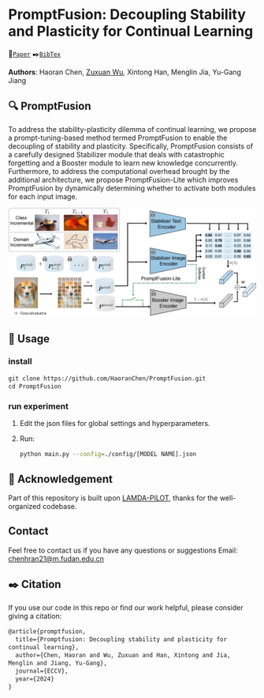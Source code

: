 # PromptFusion: Decoupling Stability and Plasticity for Continual Learning

 :bookmark_tabs:[`Paper`](https://arxiv.org/abs/2303.07223) 
 :black_nib:[`BibTex`](#black_nib-citation) 

**Authors**: Haoran Chen, [Zuxuan Wu](https://zxwu.azurewebsites.net/), Xintong Han, Menglin Jia, Yu-Gang Jiang

## :mag: PromptFusion
To address the stability-plasticity dilemma of continual learning, we propose a prompt-tuning-based method termed PromptFusion to enable the decoupling of stability and plasticity. Specifically, PromptFusion consists of a carefully designed Stabilizer module that deals with catastrophic forgetting and a Booster module to learn new knowledge concurrently. Furthermore, to address the computational overhead brought by the additional architecture, we propose PromptFusion-Lite which improves PromptFusion by dynamically determining whether to activate both modules for each input image.
<p align="center">
<img src="overview/framework.png" width="720px"/>  
<be>
</p>

## :wrench: Usage
### install
``` shell
git clone https://github.com/HaoranChen/PromptFusion.git
cd PromptFusion
```
### run experiment
1. Edit the json files for global settings and hyperparameters.
2. Run:
   
    ```bash
    python main.py --config=./config/[MODEL NAME].json
    ```

## :clap: Acknowledgement
Part of this repository is built upon [LAMDA-PILOT](https://github.com/sun-hailong/LAMDA-PILOT), thanks for the well-organized codebase.

## Contact
Feel free to contact us if you have any questions or suggestions 
Email: chenhran21@m.fudan.edu.cn

## :black_nib: Citation
If you use our code in this repo or find our work helpful, please consider giving a citation:

```
@article{promptfusion,
  title={Promptfusion: Decoupling stability and plasticity for continual learning},
  author={Chen, Haoran and Wu, Zuxuan and Han, Xintong and Jia, Menglin and Jiang, Yu-Gang},
  journal={ECCV},
  year={2024}
}
```
